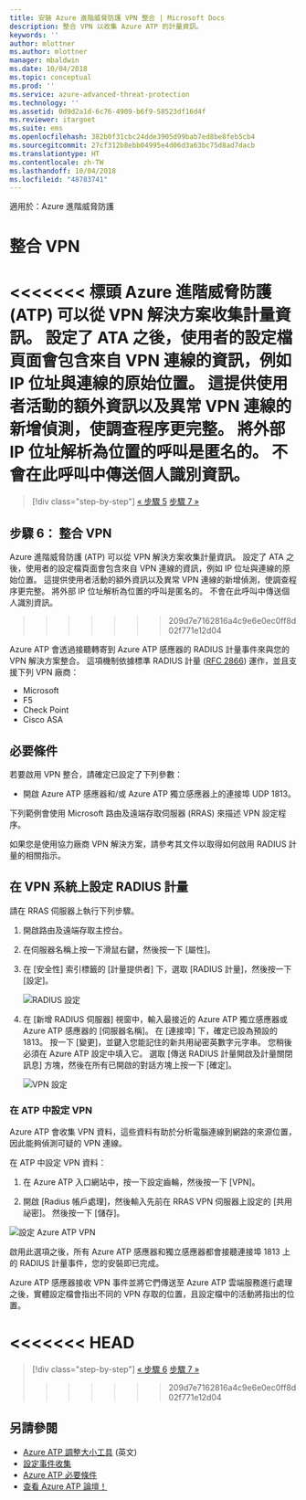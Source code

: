 ```yaml
---
title: 安裝 Azure 進階威脅防護 VPN 整合 | Microsoft Docs
description: 整合 VPN 以收集 Azure ATP 的計量資訊。
keywords: ''
author: mlottner
ms.author: mlottner
manager: mbaldwin
ms.date: 10/04/2018
ms.topic: conceptual
ms.prod: ''
ms.service: azure-advanced-threat-protection
ms.technology: ''
ms.assetid: 0d9d2a1d-6c76-4909-b6f9-58523df16d4f
ms.reviewer: itargoet
ms.suite: ems
ms.openlocfilehash: 382b0f31cbc24dde3905d99bab7ed8be8feb5cb4
ms.sourcegitcommit: 27cf312b8ebb04995e4d06d3a63bc75d8ad7dacb
ms.translationtype: HT
ms.contentlocale: zh-TW
ms.lasthandoff: 10/04/2018
ms.locfileid: "48783741"
---
```

適用於：Azure 進階威脅防護



# <a name="integrate-vpn"></a>整合 VPN

<<<<<<< 標頭 Azure 進階威脅防護 (ATP) 可以從 VPN 解決方案收集計量資訊。 設定了 ATA 之後，使用者的設定檔頁面會包含來自 VPN 連線的資訊，例如 IP 位址與連線的原始位置。 這提供使用者活動的額外資訊以及異常 VPN 連線的新增偵測，使調查程序更完整。 將外部 IP 位址解析為位置的呼叫是匿名的。 不會在此呼叫中傳送個人識別資訊。
=======
> [!div class="step-by-step"]
> [« 步驟 5](install-atp-step5.md)
> [步驟 7 »](install-atp-step7.md)

## <a name="step-6-integrate-vpn"></a>步驟 6： 整合 VPN

Azure 進階威脅防護 (ATP) 可以從 VPN 解決方案收集計量資訊。 設定了 ATA 之後，使用者的設定檔頁面會包含來自 VPN 連線的資訊，例如 IP 位址與連線的原始位置。 這提供使用者活動的額外資訊以及異常 VPN 連線的新增偵測，使調查程序更完整。 將外部 IP 位址解析為位置的呼叫是匿名的。 不會在此呼叫中傳送個人識別資訊。
>>>>>>> 209d7e7162816a4c9e6e0ec0ff8d02f771e12d04

Azure ATP 會透過接聽轉寄到 Azure ATP 感應器的 RADIUS 計量事件來與您的 VPN 解決方案整合。 這項機制依據標準 RADIUS 計量 ([RFC 2866](https://tools.ietf.org/html/rfc2866)) 運作，並且支援下列 VPN 廠商：

-   Microsoft
-   F5
-   Check Point
-   Cisco ASA

## <a name="prerequisites"></a>必要條件

若要啟用 VPN 整合，請確定已設定了下列參數：

-   開啟 Azure ATP 感應器和/或 Azure ATP 獨立感應器上的連接埠 UDP 1813。


下列範例會使用 Microsoft 路由及遠端存取伺服器 (RRAS) 來描述 VPN 設定程序。

如果您是使用協力廠商 VPN 解決方案，請參考其文件以取得如何啟用 RADIUS 計量的相關指示。

## <a name="configure-radius-accounting-on-the-vpn-system"></a>在 VPN 系統上設定 RADIUS 計量

請在 RRAS 伺服器上執行下列步驟。
 
1.  開啟路由及遠端存取主控台。
2.  在伺服器名稱上按一下滑鼠右鍵，然後按一下 [屬性]。
3.  在 [安全性] 索引標籤的 [計量提供者] 下，選取 [RADIUS 計量]，然後按一下 [設定]。

    ![RADIUS 設定](./media/radius-setup.png)

4.  在 [新增 RADIUS 伺服器] 視窗中，輸入最接近的 Azure ATP 獨立感應器或 Azure ATP 感應器的 [伺服器名稱]。 在 [連接埠] 下，確定已設為預設的 1813。 按一下 [變更]，並鍵入您能記住的新共用祕密英數字元字串。 您稍後必須在 Azure ATP 設定中填入它。 選取 [傳送 RADIUS 計量開啟及計量關閉訊息] 方塊，然後在所有已開啟的對話方塊上按一下 [確定]。
 
     ![VPN 設定](./media/vpn-set-accounting.png)
     
### <a name="configure-vpn-in-atp"></a>在 ATP 中設定 VPN

Azure ATP 會收集 VPN 資料，這些資料有助於分析電腦連線到網路的來源位置，因此能夠偵測可疑的 VPN 連線。

在 ATP 中設定 VPN 資料：

1.  在 Azure ATP 入口網站中，按一下設定齒輪，然後按一下 [VPN]。
 

2.  開啟 [Radius 帳戶處理]，然後輸入先前在 RRAS VPN 伺服器上設定的 [共用祕密]。 然後按一下 [儲存]。
 

  ![設定 Azure ATP VPN](./media/atp-vpn-radius.png)


啟用此選項之後，所有 Azure ATP 感應器和獨立感應器都會接聽連接埠 1813 上的 RADIUS 計量事件，您的安裝即已完成。 

 Azure ATP 感應器接收 VPN 事件並將它們傳送至 Azure ATP 雲端服務進行處理之後，實體設定檔會指出不同的 VPN 存取的位置，且設定檔中的活動將指出的位置。

<a name="-head"></a><<<<<<< HEAD
=======
> [!div class="step-by-step"]
> [« 步驟 6](install-atp-step5.md)
> [步驟 7 »](install-atp-step7.md)
>>>>>>> 209d7e7162816a4c9e6e0ec0ff8d02f771e12d04


## <a name="see-also"></a>另請參閱
- [Azure ATP 調整大小工具](http://aka.ms/aatpsizingtool) \(英文\)
- [設定事件收集](configure-event-collection.md)
- [Azure ATP 必要條件](atp-prerequisites.md)
- [查看 Azure ATP 論壇！](https://aka.ms/azureatpcommunity)
